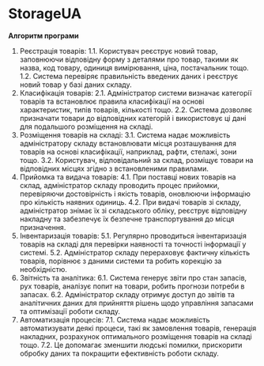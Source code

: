 # StorageUA

<b>Алгоритм програми</b>

1.	Реєстрація товарів:
1.1.	Користувач реєструє новий товар, заповнюючи відповідну форму з деталями про товар, такими як назва, код товару, одиниця вимірювання, ціна, постачальник тощо.
1.2.	Система перевіряє правильність введених даних і реєструє новий товар у базі даних складу.
2.	Класифікація товарів:
2.1.	Адміністратор системи визначає категорії товарів та встановлює правила класифікації на основі характеристик, типів товарів, кількості тощо.
2.2.	Система дозволяє призначати товари до відповідних категорій і використовує ці дані для подальшого розміщення на складі.
3.	Розміщення товарів на складі:
3.1.	Система надає можливість адміністратору складу встановлювати місця розташування для товарів на основі класифікації, наприклад, рафти, стелажі, зони тощо.
3.2.	Користувач, відповідальний за склад, розміщує товари на відповідних місцях згідно з встановленими правилами.
4.	Прийомка та видача товарів:
4.1.	При поставці нових товарів на склад, адміністратор складу проводить процес прийомки, перевіряючи достовірність і якість товарів, оновлюючи інформацію про кількість наявних одиниць.
4.2.	При видачі товарів зі складу, адміністратор знімає їх зі складського обліку, реєструє відповідну накладну та забезпечує їх безпечне транспортування до місця призначення.
5.	Інвентаризація товарів:
5.1.	Регулярно проводиться інвентаризація товарів на складі для перевірки наявності та точності інформації у системі.
5.2.	Адміністратор складу перераховує фактичну кількість товарів, порівнює з даними системи та робить корекцію за необхідністю.
6.	Звітність та аналітика:
6.1.	Система генерує звіти про стан запасів, рух товарів, аналізує попит на товари, робить прогнози потреби в запасах.
6.2.	Адміністратор складу отримує доступ до звітів та аналітичних даних для прийняття рішень щодо управління запасами та оптимізації роботи складу.
7.	Автоматизація процесів:
7.1.	Система надає можливість автоматизувати деякі процеси, такі як замовлення товарів, генерація накладних, розрахунок оптимального розміщення товарів на складі тощо.
7.2.	Це допомагає зменшити людські помилки, прискорити обробку даних та покращити ефективність роботи складу.
